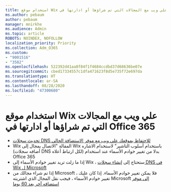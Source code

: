 ```yaml
---
title: استخدام موقع Wix علي ويب مع المجالات التي تم شراؤها أو ادارتها في Office 365
ms.author: pebaum
author: pebaum
manager: mnirkhe
ms.audience: Admin
ms.topic: article
ROBOTS: NOINDEX, NOFOLLOW
localization_priority: Priority
ms.collection: Adm_O365
ms.custom:
- "9001516"
- "3582"
ms.openlocfilehash: 522392d41aa8f84f1f4684ccdbd37d68636be07e
ms.sourcegitcommit: cbed17334557c1dfa471623f8d5e735f72e697da
ms.translationtype: HT
ms.contentlocale: ar-SA
ms.lasthandoff: 08/28/2020
ms.locfileid: "47300680"
---
```

# <a name="using-wix-website-with-office-365-purchased-or-managed-domains"></a>استخدام موقع Wix علي ويب مع المجالات التي تم شراؤها أو ادارتها في Office 365

- [تحديث سجلات DNS للاحتفاظ بموقعك علي ويب مع موفر الاستضافة الحالي](https://docs.microsoft.com/microsoft-365/admin/dns/update-dns-records-to-retain-current-hosting-provider)
- Wix المقالة "الاتصال بمجال إلى Wix باستخدام أسلوب التاشير" لاستخدام الاشاره (أضافه سجلات DNS لكل ارتباط أعلاه) بدلا من تغيير خوادم الأسماء عند استخدام Office 365
- إذا ما زلت تريد تغيير خوادم الأسماء إلى Wix ، ستحتاج إلى  [إنشاء سجلات DNS في Wix ل Microsoft](https://docs.microsoft.com/microsoft-365/admin/dns/create-dns-records-at-wix?view=o365-worldwide)
- إذا تم شراء مجالك من Microsoft ، فلا يمكن تغيير خوادم الأسماء. إذا كان عليك تغيير خوادم الأسماء ، فيجب نقل المجال الذي اشتريته Microsoft  [إلى موفر استضافه آخر بعد 60 يوما](https://docs.microsoft.com/microsoft-365/admin/get-help-with-domains/transfer-a-domain-from-microsoft-to-another-host)